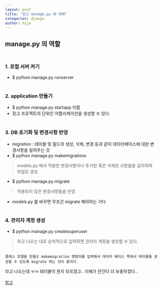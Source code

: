 ```yaml
---
layout: post
title: "장고 manage.py 에 대해"
categories: django
author: hije
---
```

## manage.py 의 역할<br/><br/>
### 1. 로컬 서버 켜기
* $ python manage.py runserver<br/><br/>

### 2. application 만들기
* $ python manage.py startapp 이름
* 장고 프로젝트의 단위인 어플리케이션을 생성할 수 있다.<br/><br/>

### 3. DB 초기화 및 변경사항 반영
* migration : 테이블 및 필드의 생성, 삭제, 변경 등과 같이 데이터베이스에 대한 변경사항을 알려주는 것
* $ python manage.py makemigrations
> models.py 에서 적용한 변경사항이나 추가된 혹은 삭제된 사항들을 감지하여 파일로 생성
* $ python manage.py migrate
> 적용되지 않은 변경사항들을 반영

* models.py 를 바꾸면 무조건 migrate 해야하는 거다<br/><br/>

### 4. 관리자 계정 생성
* $ python manage.py createsuperuser
> 하고 나오는 대로 순차적으로 입력하면 관리자 계정을 생성할 수 있다.<br/><br/>

```
클래스 모델을 만들도 makemigration 명령어를 입력해서 데이터 베이스 쪽에서 테이블을 생성할 수 있도록 migrate 하는 것이 끝이다.
```
라고 나오는데 ㅠㅠ 테이블이 뭔지 모르겠고.. 이해가 안간다 더 보충하겠다..<br/><br/>
[참고](https://ssilook.tistory.com/entry/DJANGO-%EC%9E%A5%EA%B3%A0-%EB%A7%88%EC%9D%B4%EA%B7%B8%EB%A0%88%EC%9D%B4%EC%85%98migrate-makemigrations-%EB%8D%B0%EC%9D%B4%ED%84%B0%EB%B2%A0%EC%9D%B4%EC%8A%A4-%EB%B3%80%EA%B2%BD%EC%82%AC%ED%95%AD-%EB%B0%98%EC%98%81%ED%95%98%EA%B8%B0)

